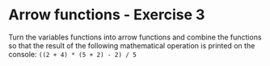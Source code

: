# Arrow functions - Exercise 3

Turn the variables functions into arrow functions and combine the functions so that the result of the following mathematical operation is printed on the console: `((2 + 4) * (5 + 2) - 2) / 5`
